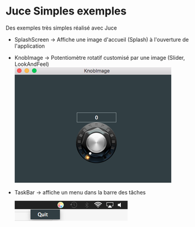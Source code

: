 # Juce Simples exemples
Des exemples très simples réalisé avec Juce

* SplashScreen -> Affiche une image d'accueil (Splash) à l'ouverture de l'application

* KnobImage -> Potentiomètre rotatif customisé par une image
              (Slider, LookAndFeel)
        ![Texte alternatif](KnobImage/KnobImg.png)      
        
* TaskBar -> affiche un menu dans la barre des tâches

    ![Texte alternatif](TaskBar/taskbar.png) 
              
